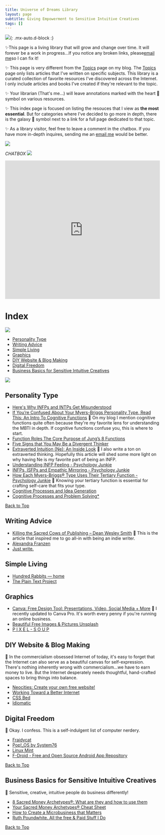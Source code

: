 ```yaml
---
title: Universe of Dreams Library
layout: page
subtitle: Giving Empowerment to Sensitive Intuitive Creatives
tags: []
---
```


![](https://64.media.tumblr.com/460e90cbd60d50f37a59236acbd41a19/tumblr_orvdjmknOr1ucpx1qo2_r1_250.gif){: .mx-auto.d-block :}

✨This page is a living library that will grow and change over time. It will forever be a work in progress...If you notice any broken links, please[email me](mailto:arcadia@arcadiapage.com)so I can fix it!

✨ This page is very different from the [Topics](https://arcadiapage.com/tags/) page on my blog. The [Topics](https://arcadiapage.com/tags/) page only lists articles that I've written on specific subjects. This library is a curated collection of favorite resources I've discovered across the Internet. I only include articles and books I've created if they're relevant to the topic.

✨ Your librarian (That's me...) will leave annotations marked with the heart 💖 symbol on various resources. 

✨ This index page is focused on listing the resouces that I view as **the most essential**. But for categories where I've decided to go more in depth, there is the galaxy 🌌 symbol next to a link for a full page dedicated to that topic. 

✨ As a library visitor, feel free to leave a comment in the chatbox. If you have more in-depth inquires, sending me an [email me](mailto:arcadia@arcadiapage.com) would be better.

![](https://64.media.tumblr.com/0796361c903bbe4e8000bb1b932096bf/7cf915f60095705b-fb/s250x400/d543a435469cd128d04a18183c8620edeb5c06fd.gif)

_CHATBOX ![](http://i795.photobucket.com/albums/yy232/PixKaruumi/Pixels/Pixels%2027/th_hello-1.gif)_

<iframe src="https://www3.cbox.ws/box/?boxid=3516103&boxtag=1nWV3Y" width="100%" height="450" allowtransparency="yes" allow="autoplay" frameborder="0" marginheight="0" marginwidth="0" scrolling="auto"></iframe>

<h1><a id="Index">Index</a></h1>

![](http://fc02.deviantart.net/fs71/f/2013/172/3/a/heart_border__purple_black__by_revpixy-d6a0gve.gif)

* <a href ="#Personality-Articles">Personality Type</a>
* <a href="#Writing-Advice"> Writing Advice </a>
* <a href="#Simple-Living"> Simple Living </a>
* <a href="#Graphics"> Graphics </a>
* <a href="#Website-Blog-Making"> DIY Website & Blog Making </a>
* <a href="#Digital-Freedom"> Digital Freedom </a>
* <a href="#Creative-Sensitive-Intuitive-Business-Basics">Business Basics for Sensitive Intuitive Creatives</a>

![](http://fc02.deviantart.net/fs71/f/2013/172/3/a/heart_border__purple_black__by_revpixy-d6a0gve.gif)

<h2><a id="Personality-Articles">Personality Type</a></h2>

* [Here's Why INFPs and INTPs Get Misunderstood](https://www.psychologyjunkie.com/2018/10/06/heres-why-infps-and-intps-get-misunderstood/)
* [If You’re Confused About Your Myers-Briggs Personality Type, Read This: An Intro To Cognitive Functions](http://thoughtcatalog.com/heidi-priebe/2015/06/if-youre-confused-about-your-myers-briggs-personality-type-read-this-an-intro-to-cognitive-functions/) 💖 On my blog I mention cognitive functions quite often because they're my favorite lens for understanding the MBTI in depth. If cognitive functions confuse you, this is where to start.
* [Function Roles The Core Purpose of Jung’s 8 Functions](https://personalityjunkie.com/02/function-roles-8-jungian-functions/)
* [Five Signs that You May Be a Divergent Thinker](https://www.linkedin.com/pulse/five-signs-you-may-divergent-thinker-dorian-simpson)
* [Extraverted Intuition (Ne): An Inside Look](https://personalityjunkie.com/10/extraverted-intuition-ne/) 💖 I also write a ton on extraverted thinking. Hopefully this article will shed some more light on why having Ne is my favorite part of being an INFP.
* [Understanding INFP Feeling - Psychology Junkie](https://www.psychologyjunkie.com/2017/02/20/understanding-infp-feeling/)
* [INFPs, ISFPs and Empathic Mirroring - Psychology Junkie](https://www.psychologyjunkie.com/2016/12/28/infps-isfps-empathic-mirroring/)
* [How Each Myers-Briggs® Type Uses Their Tertiary Function - Psychology Junkie](https://www.psychologyjunkie.com/2017/11/20/myers-briggs-type-uses-tertiary-function/) 💖 Knowing your tertiary function is essential for crafting self-care that fits your type.
* [Cognitive Processes and Idea Generation](http://www.cognitiveprocesses.com/UsesOfType/Cognitive-Processes-And-Idea-Generation.cfm)
* [Cognitive Processes and Problem Solving*](http://www.cognitiveprocesses.com/UsesOfType/Cognitive-Processes-And-Problem-Solving.cfm)

<a href="#Index"> Back to Top </a>

<h2><a id="Writing-Advice">Writing Advice</a></h2>

* [Killing the Sacred Cows of Publishing – Dean Wesley Smith](https://www.deanwesleysmith.com/category/killing-the-sacred-cows-of-publishing/) 💖 This is the article that inspired me to go all-in with being an indie writer.
* [Alexandra Franzen](http://www.alexandrafranzen.com/)
* [Just write.](https://www.sarasoueidan.com/desk/just-write/)

<h2><a id="Simple-Living">Simple Living</a></h2>

* [Hundred Rabbits — home](https://100r.co/site/home.html)
* [The Plain Text Project](https://plaintextproject.online/)

<h2><a id="Graphics">Graphics</a></h2>

* [Canva: Free Design Tool: Presentations, Video, Social Media + More](https://www.canva.com/) 💖 I recently updated to Canva Pro. It's worth every penny if you're running an online business.
* [Beautiful Free Images & Pictures Unsplash](https://unsplash.com/)
* [P I X E L - S O U P](https://pixel-soup.tumblr.com/)

<h2><a id="Website-Blog-Making">DIY Website & Blog Making</a></h2>

💖 In the commercialism obsessed Internet of today, it's easy to forget that the Internet can also serve as a beautiful canvas for self-expression. There's nothing inherently wrong with commercialism...we have to earn money to live. But the Internet desperately needs thoughtful, hand-crafted spaces to bring things into balance.

* [Neocities: Create your own free website!](https://neocities.org/)
* [Working Toward a Better Internet](https://sadgrl.online/)
* [CSS Bed](https://www.cssbed.com/)
* [Idiomatic](https://idiomatic.rosano.ca/)

<h2><a id="Digital-Freedom">Digital Freedom</a></h2>

💖 Okay. I confess. This is a self-indulgent list of computer nerdery. 

* [Fraidycat](https://fraidyc.at/)
* [Pop!_OS by System76](https://pop.system76.com/)
* [Linux Mint](https://linuxmint.com/)
* [F-Droid - Free and Open Source Android App Repository](https://f-droid.org/)

<a href="#Index"> Back to Top </a>

<h2><a id="Creative-Sensitive-Intuitive-Business-Basics">Business Basics for Sensitive Intuitive Creatives</a></h2>

💖 Sensitive, creative, intuitive people do business differently!

* [8 Sacred Money Archetypes®: What are they and how to use them](https://www.denisedt.com/blog/8-sacred-money-archetypes-what-are-they-how-to-use-them)
* [Your Sacred Money Archetypes® Cheat Sheet](https://www.denisedt.com/cheat)
* [How to Create a Microbusiness that Matters](https://bemorewithless.com/micro/)
* [Ruth Poundwhite. All the free & Paid Stuff I Do](https://ruthpoundwhite.com/everything/)

<a href="#Index"> Back to Top </a>
